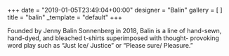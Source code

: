 +++
date = "2019-01-05T23:49:04+00:00"
designer = "Balin"
gallery = [ ]
title = "balin"
_template = "default"
+++

Founded by Jenny Balin Sonnenberg in 2018, Balin is a line of hand-sewn, hand-dyed, and bleached t-shirts superimposed with thought- provoking word play such as “Just Ice/ Justice” or “Please sure/ Pleasure.” 

